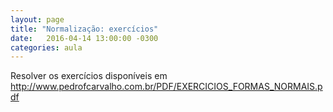 ```yaml
---
layout: page
title: "Normalização: exercícios"
date:   2016-04-14 13:00:00 -0300
categories: aula
---
```


Resolver os exercícios disponíveis em <http://www.pedrofcarvalho.com.br/PDF/EXERCICIOS_FORMAS_NORMAIS.pdf>